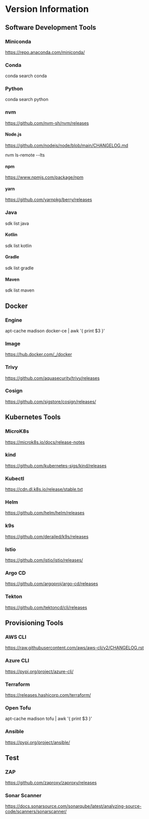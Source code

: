# Version Information

## Software Development Tools

### Miniconda

<https://repo.anaconda.com/miniconda/>

### Conda

conda search conda

### Python

conda search python

### nvm

<https://github.com/nvm-sh/nvm/releases>

#### Node.js

<https://github.com/nodejs/node/blob/main/CHANGELOG.md>

nvm ls-remote --lts

#### npm

<https://www.npmjs.com/package/npm>

#### yarn

<https://github.com/yarnpkg/berry/releases>

### Java

sdk list java

#### Kotlin

sdk list kotlin

#### Gradle

sdk list gradle

#### Maven

sdk list maven

## Docker

### Engine

apt-cache madison docker-ce | awk '{ print $3 }'

### Image

<https://hub.docker.com/_/docker>

### Trivy

<https://github.com/aquasecurity/trivy/releases>

### Cosign

<https://github.com/sigstore/cosign/releases/>

## Kubernetes Tools

### MicroK8s

<https://microk8s.io/docs/release-notes>

### kind

<https://github.com/kubernetes-sigs/kind/releases>

### Kubectl

<https://cdn.dl.k8s.io/release/stable.txt>

### Helm

<https://github.com/helm/helm/releases>

### k9s

<https://github.com/derailed/k9s/releases>

### Istio

<https://github.com/istio/istio/releases/>

### Argo CD

<https://github.com/argoproj/argo-cd/releases>

### Tekton

<https://github.com/tektoncd/cli/releases>

## Provisioning Tools

### AWS CLI

<https://raw.githubusercontent.com/aws/aws-cli/v2/CHANGELOG.rst>

### Azure CLI

<https://pypi.org/project/azure-cli/>

### Terraform

<https://releases.hashicorp.com/terraform/>

### Open Tofu

apt-cache madison tofu | awk '{ print $3 }'

### Ansible

<https://pypi.org/project/ansible/>

## Test

### ZAP

<https://github.com/zaproxy/zaproxy/releases>

### Sonar Scanner

<https://docs.sonarsource.com/sonarqube/latest/analyzing-source-code/scanners/sonarscanner/>
